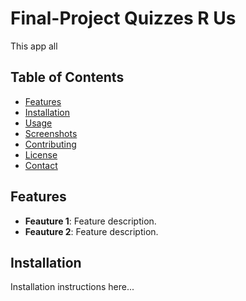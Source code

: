 # Final-Project Quizzes R Us

This app all

## Table of Contents

- [Features](#features)
- [Installation](#installation)
- [Usage](#usage)
- [Screenshots](#screenshots)
- [Contributing](#contributing)
- [License](#license)
- [Contact](#contact)

## Features

- **Feauture 1**: Feature description.
- **Feauture 2**: Feature description.

## Installation

Installation instructions here...

